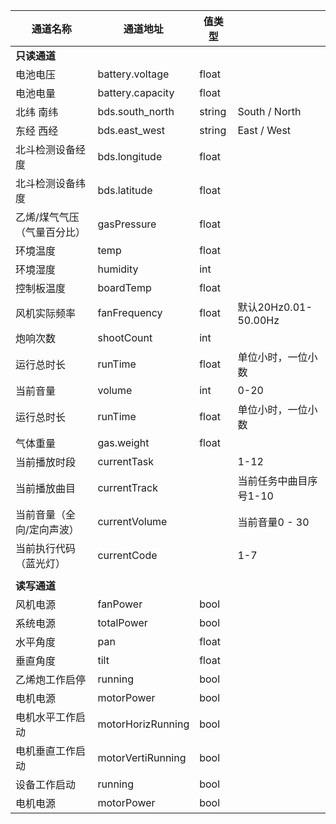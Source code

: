 | 通道名称           | 通道地址              | 值类型    |                    |
| -------------- | ----------------- | ------ | ------------------ |
| **只读通道**       |                   |        |                    |
| 电池电压           | battery.voltage   | float  |                    |
| 电池电量           | battery.capacity  | float  | <br>               |
| 北纬 南纬          | bds.south_north   | string | South / North      |
| 东经 西经          | bds.east_west     | string | East / West        |
| 北斗检测设备经度       | bds.longitude     | float  | <br>               |
| 北斗检测设备纬度       | bds.latitude      | float  | <br>               |
| 乙烯/煤气气压（气量百分比） | gasPressure       | float  | <br>               |
| 环境温度           | temp              | float  | <br>               |
| 环境湿度           | humidity          | int    | <br>               |
| 控制板温度          | boardTemp         | float  | <br>               |
| 风机实际频率         | fanFrequency      | float  | 默认20Hz0.01-50.00Hz |
| 炮响次数           | shootCount        | int    | <br>               |
| 运行总时长          | runTime           | float  | 单位小时，一位小数          |
| 当前音量           | volume            | int    | 0-20               |
| 运行总时长          | runTime           | float  | 单位小时，一位小数          |
| 气体重量           | gas.weight        | float  |                    |
| 当前播放时段         | currentTask       |        | 1-12               |
| 当前播放曲目         | currentTrack      |        | 当前任务中曲目序号1-10      |
| 当前音量（全向/定向声波）  | currentVolume     |        | 当前音量0 - 30         |
| 当前执行代码（蓝光灯）    | currentCode       |        | 1-7                |
|                |                   |        |                    |
| **读写通道**       |                   |        |                    |
| 风机电源           | fanPower          | bool   | <br>               |
| 系统电源           | totalPower        | bool   | <br>               |
| 水平角度           | pan               | float  | <br>               |
| 垂直角度           | tilt              | float  | <br>               |
| 乙烯炮工作启停        | running           | bool   | <br>               |
| 电机电源<br>       | motorPower        | bool   | <br>               |
| 电机水平工作启动       | motorHorizRunning | bool   |                    |
| 电机垂直工作启动       | motorVertiRunning | bool   |                    |
| 设备工作启动         | running           | bool   |                    |
| 电机电源           | motorPower        | bool   |                    |
